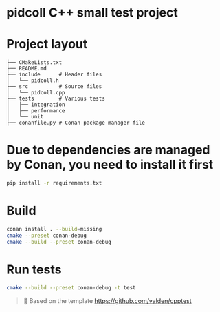 pidcoll C++ small test project
===============================

# Project layout
```
├── CMakeLists.txt
├── README.md
├── include      # Header files
│   └── pidcoll.h
├── src          # Source files
│   └── pidcoll.cpp
├── tests        # Various tests
│   ├── integration
│   ├── performance
│   └── unit
├── conanfile.py # Conan package manager file
```

# Due to dependencies are managed by Conan, you need to install it first
```bash
pip install -r requirements.txt
```

# Build
```bash
conan install . --build=missing
cmake --preset conan-debug
cmake --build --preset conan-debug
```

# Run tests
```bash
cmake --build --preset conan-debug -t test
```


>📝
> Based on the template https://github.com/valden/cpptest
